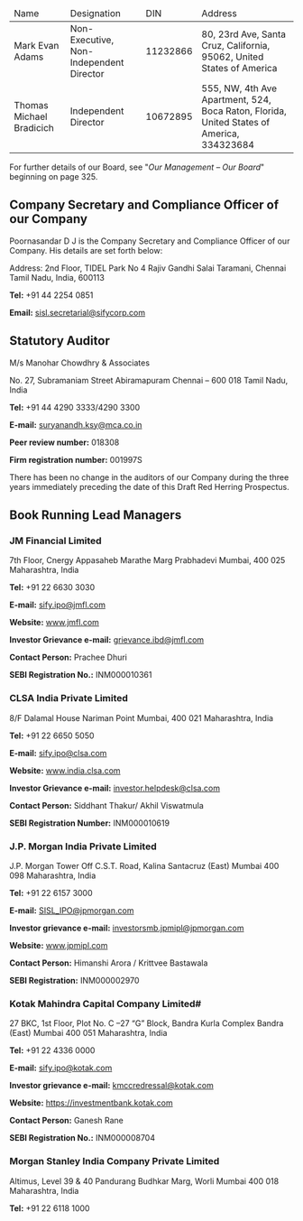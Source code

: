 <table><thead><tr><td>Name</td><td>Designation</td><td>DIN</td><td>Address</td></tr></thead><tbody><tr><td>Mark Evan Adams</td><td>Non-Executive, Non-Independent Director</td><td>11232866</td><td>80, 23rd Ave, Santa Cruz, California, 95062, United States of America</td></tr><tr><td>Thomas Michael Bradicich</td><td>Independent Director</td><td>10672895</td><td>555, NW, 4th Ave Apartment, 524, Boca Raton, Florida, United States of America, 334323684</td></tr></tbody></table>

For further details of our Board, see "*Our Management – Our Board*" beginning on page 325.

## Company Secretary and Compliance Officer of our Company

Poornasandar D J is the Company Secretary and Compliance Officer of our Company. His details are set forth below:

Address: 2nd Floor, TIDEL Park No 4
Rajiv Gandhi Salai
Taramani, Chennai
Tamil Nadu, India, 600113

**Tel:** +91 44 2254 0851

**Email:** sisl.secretarial@sifycorp.com

## Statutory Auditor

M/s Manohar Chowdhry & Associates

No. 27, Subramaniam Street
Abiramapuram
Chennai – 600 018
Tamil Nadu, India

**Tel:** +91 44 4290 3333/4290 3300

**E-mail:** suryanandh.ksy@mca.co.in

**Peer review number:** 018308

**Firm registration number:** 001997S

There has been no change in the auditors of our Company during the three years immediately preceding the date of this
Draft Red Herring Prospectus.

## Book Running Lead Managers

### JM Financial Limited

7th Floor, Cnergy
Appasaheb Marathe Marg
Prabhadevi
Mumbai, 400 025
Maharashtra, India

**Tel:** +91 22 6630 3030

**E-mail:** sify.ipo@jmfl.com

**Website:** www.jmfl.com

**Investor Grievance e-mail:** grievance.ibd@jmfl.com

**Contact Person:** Prachee Dhuri

**SEBI Registration No.:** INM000010361

### CLSA India Private Limited

8/F Dalamal House
Nariman Point
Mumbai, 400 021
Maharashtra, India

**Tel:** +91 22 6650 5050

**E-mail:** sify.ipo@clsa.com

**Website:** www.india.clsa.com

**Investor Grievance e-mail:** investor.helpdesk@clsa.com

**Contact Person:** Siddhant Thakur/ Akhil Viswatmula

**SEBI Registration Number:** INM000010619

### J.P. Morgan India Private Limited

J.P. Morgan Tower
Off C.S.T. Road, Kalina
Santacruz (East)
Mumbai 400 098
Maharashtra, India

**Tel:** +91 22 6157 3000

**E-mail:** SISL_IPO@jpmorgan.com

**Investor grievance e-mail:** investorsmb.jpmipl@jpmorgan.com

**Website:** www.jpmipl.com

**Contact Person:** Himanshi Arora / Krittvee Bastawala

**SEBI Registration:** INM000002970

### Kotak Mahindra Capital Company Limited#

27 BKC, 1st Floor, Plot No. C –27
“G” Block, Bandra Kurla Complex Bandra (East)
Mumbai 400 051
Maharashtra, India

**Tel:** +91 22 4336 0000

**E-mail:** sify.ipo@kotak.com

**Investor grievance e-mail:** kmccredressal@kotak.com

**Website:** https://investmentbank.kotak.com

**Contact Person:** Ganesh Rane

**SEBI Registration No.:** INM000008704

### Morgan Stanley India Company Private Limited

Altimus, Level 39 & 40
Pandurang Budhkar Marg, Worli
Mumbai 400 018
Maharashtra, India

**Tel:** +91 22 6118 1000